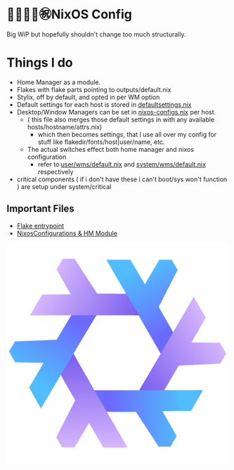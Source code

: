 # 🐢🐢🐢🐢㊗️NixOS Config
Big WiP but hopefully shouldn't change too much structurally. 

# Things I do
- Home Manager as a module.
- Flakes with flake parts pointing to outputs/default.nix
- Stylix, off by default, and opted in per WM option
- Default settings for each host is stored in [defaultsettings.nix](hosts/defaultSettings.nix)
- Desktop/Window Managers can be set in [nixos-configs.nix](outputs/nixos-configs.nix) per host.
  - ( this file also merges those default settings in with any available hosts/hostname/attrs.nix)
    - which then becomes settings, that I use all over my config for stuff like flakedir/fonts/host|user/name, etc. 
  - The actual switches effect both home manager and nixos configuration
    -  refer to [user/wms/default.nix](nixosModules/user/wms/default.nix) and [system/wms/default.nix](nixosModules/system/wms/default.nix) respectively
-  critical components ( if i don't have these i can't boot/sys won't function ) are setup under system/critical 


## Important Files
- [Flake entrypoint](flake.nix)
- [NixosConfigurations & HM Module](outputs/nixos-configs.nix)

  
[<img src="media/icons/purple-logo.png"/>](Logo)

